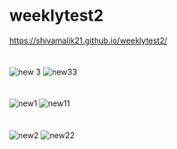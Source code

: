 # weeklytest2
https://shivamalik21.github.io/weeklytest2/
#
![new 3](https://github.com/Shivamalik21/weeklytest2/assets/129033663/63e21f8f-6aca-4853-9764-36c1c20895b2)
![new33](https://github.com/Shivamalik21/weeklytest2/assets/129033663/7596cd62-ca31-469f-8446-b36278c8806c)

#
![new1](https://github.com/Shivamalik21/weeklytest2/assets/129033663/f3678d73-3479-436c-a6b5-f372a5deb7c9)
![new11](https://github.com/Shivamalik21/weeklytest2/assets/129033663/d719aec0-5d04-4419-93be-3a5f41e94fcd)

#
![new2](https://github.com/Shivamalik21/weeklytest2/assets/129033663/63307e58-c1ff-42fd-ae8d-b923e1dfc774)
![new22](https://github.com/Shivamalik21/weeklytest2/assets/129033663/1bdb5921-e4ea-43ac-a5f4-331cb723a955)
